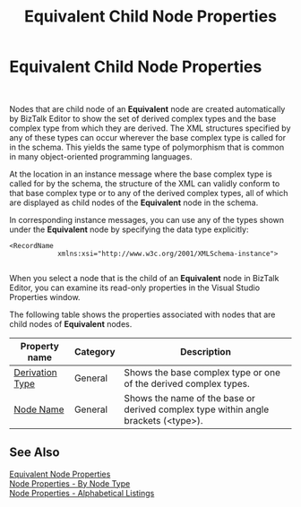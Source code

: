 ﻿---
title: Equivalent Child Node Properties
TOCTitle: Equivalent Child Node Properties
ms:assetid: b0c313db-da7e-4436-bcca-61be09785bd5
ms:mtpsurl: https://msdn.microsoft.com/en-us/library/Aa578130(v=BTS.80)
ms:contentKeyID: 51530592
ms.date: 08/30/2017
mtps_version: v=BTS.80
---

# Equivalent Child Node Properties

 

Nodes that are child node of an **Equivalent** node are created automatically by BizTalk Editor to show the set of derived complex types and the base complex type from which they are derived. The XML structures specified by any of these types can occur wherever the base complex type is called for in the schema. This yields the same type of polymorphism that is common in many object-oriented programming languages.

At the location in an instance message where the base complex type is called for by the schema, the structure of the XML can validly conform to that base complex type or to any of the derived complex types, all of which are displayed as child nodes of the **Equivalent** node in the schema.

In corresponding instance messages, you can use any of the types shown under the **Equivalent** node by specifying the data type explicitly:

``` 
<RecordName   
            xmlns:xsi="http://www.w3c.org/2001/XMLSchema-instance">  
  
```

When you select a node that is the child of an **Equivalent** node in BizTalk Editor, you can examine its read-only properties in the Visual Studio Properties window.

The following table shows the properties associated with nodes that are child nodes of **Equivalent** nodes.

<table>
<thead>
<tr class="header">
<th>Property name</th>
<th>Category</th>
<th>Description</th>
</tr>
</thead>
<tbody>
<tr class="odd">
<td><a href="derivation-type-node-property-of-all-schemas.md">Derivation Type</a></td>
<td>General</td>
<td>Shows the base complex type or one of the derived complex types.</td>
</tr>
<tr class="even">
<td><a href="node-name-node-property-of-all-schemas.md">Node Name</a></td>
<td>General</td>
<td>Shows the name of the base or derived complex type within angle brackets (&lt;type&gt;).</td>
</tr>
</tbody>
</table>


## See Also

[Equivalent Node Properties](equivalent-node-properties.md)  
[Node Properties - By Node Type](node-properties-by-node-type.md)  
[Node Properties - Alphabetical Listings](node-properties-alphabetical-listings.md)

